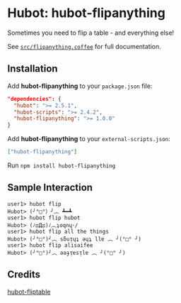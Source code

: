 # Hubot: hubot-flipanything

Sometimes you need to flip a table - and everything else!

See [`src/flipanything.coffee`](src/flipanything.coffee) for full documentation.

## Installation

Add **hubot-flipanything** to your `package.json` file:

```json
"dependencies": {
  "hubot": ">= 2.5.1",
  "hubot-scripts": ">= 2.4.2",
  "hubot-flipanything": ">= 1.0.0"
}
```

Add **hubot-flipanything** to your `external-scripts.json`:

```json
["hubot-flipanything"]
```

Run `npm install hubot-flipanything`

## Sample Interaction

```
user1> hubot flip 
Hubot> (╯°□°）╯︵ ┻━┻
user1> hubot flip hubot
Hubot> (ﾉಥДಥ)ﾉ︵ʇoqnɥ･/
user1> hubot flip all the things
Hubot> (╯°□°)╯︵ sƃuᴉɥʇ ǝɥʇ llɐ ︵ ╯(°□° ╯)
user1> hubot flip alisaifee
Hubot> (╯°□°)╯︵ ǝǝɟᴉɐsᴉlɐ ︵ ╯(°□° ╯)
```

## Credits

[hubot-fliptable](https://github.com/hubot-scripts/hubot-fliptable)

